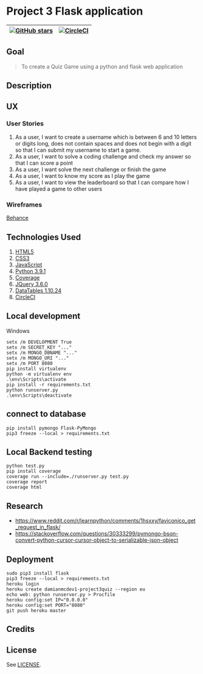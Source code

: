 # Project 3 Flask application

| <a href="https://github.com/DamianMcNulty/project3quiz/stargazers">     <img src="https://img.shields.io/github/stars/DamianMcNulty/project3quiz.svg?style=social" alt="GitHub stars"> </a> | [![CircleCI](https://circleci.com/gh/DamianMcNulty/project3quiz/tree/master.svg?style=shield)](https://circleci.com/gh/DamianMcNulty/project3quiz/tree/master) | 
| ------------------------------------------------------------------------------------------------------------------------------------------------------------------------------------------- | -------------------------------------------------------------------------------------------------------------------------------------------- |

## Goal

> To create a Quiz Game using a python and flask web application

## Description

## UX

### User Stories

1.  As a user, I want to create a username which is between 6 and 10 letters or digits long, does not contain spaces and does not begin with a digit so that I can submit my username to start a game.
2.  As a user, I want to solve a coding challenge and check my answer so that I can score a point
3.  As a user, I want solve the next challenge or finish the game
4.  As a user, I want to know my score as I play the game
5.  As a user, I want to view the leaderboard so that I can compare how I have played a game to other users

### Wireframes

[Behance](https://www.behance.net/gallery/80996291/Java-Quiz) 

## Technologies Used

1.  [HTML5](https://en.wikipedia.org/wiki/HTML5)
2.  [CSS3](https://en.wikipedia.org/wiki/Cascading_Style_Sheets)
3.  [JavaScript](https://en.wikipedia.org/wiki/JavaScript)
4.  [Python 3.9.1](https://www.python.org/)
5. [Coverage](https://coverage.readthedocs.io/en/coverage-5.5/#)
6. [JQuery 3.6.0](https://jquery.com/)
7. [DataTables 1.10.24](https://github.com/DataTables/DataTables)
8. [CircleCI](https://circleci.com/)

## Local development

Windows

    setx /m DEVELOPMENT True
    setx /m SECRET_KEY "..."
    setx /m MONGO_DBNAME "..."
    setx /m MONGO_URI "..."
    setx /m PORT 8080
    pip install virtualenv
    python -m virtualenv env
    .\env\Scripts\activate
    pip install -r requirements.txt
    python runserver.py
    .\env\Scripts\deactivate

## connect to database

    pip install pymongo Flask-PyMongo
    pip3 freeze --local > requirements.txt

## Local Backend testing

    python test.py
    pip install coverage
    coverage run --include=./runserver.py test.py
    coverage report
    coverage html

## Research

-   <https://www.reddit.com/r/learnpython/comments/1hsxxy/faviconico_get_request_in_flask/>
-   <https://stackoverflow.com/questions/30333299/pymongo-bson-convert-python-cursor-cursor-object-to-serializable-json-object>

## Deployment

    sudo pip3 install flask
    pip3 freeze --local > requirements.txt
    heroku login
    heroku create damianmcdev1-project3quiz --region eu
    echo web: python runserver.py > Procfile
    heroku config:set IP="0.0.0.0"
    heroku config:set PORT="8080"
    git push heroku master

## Credits

## License

See [LICENSE](LICENSE).
